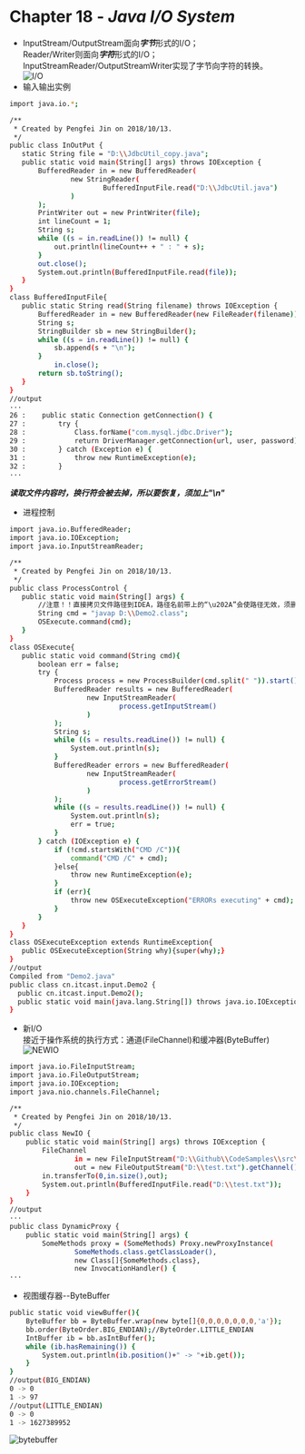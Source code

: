 # Chapter 18 - ***Java I/O System***  
*   InputStream/OutputStream面向***字节***形式的I/O；  
Reader/Writer则面向***字符***形式的I/O；  
InputStreamReader/OutputStreamWriter实现了字节向字符的转换。   
![I/O](https://timgsa.baidu.com/timg?image&quality=80&size=b9999_10000&sec=1539409667516&di=18ce4833ac01b021231cb790bb562d4a&imgtype=0&src=http%3A%2F%2Fimage.mamicode.com%2Finfo%2F201510%2F20180110170051259390.jpg)  
* 输入输出实例
 ```sh 
 import java.io.*;
 
 /**
  * Created by Pengfei Jin on 2018/10/13.
  */
 public class InOutPut {
 	static String file = "D:\\JdbcUtil_copy.java";
 	public static void main(String[] args) throws IOException {
 		BufferedReader in = new BufferedReader(
 				new StringReader(
 						BufferedInputFile.read("D:\\JdbcUtil.java")
 				)
 		);
 		PrintWriter out = new PrintWriter(file);
 		int lineCount = 1;
 		String s;
 		while ((s = in.readLine()) != null) {
 			out.println(lineCount++ + " : " + s);
 		}
 		out.close();
 		System.out.println(BufferedInputFile.read(file));
 	}
 }
 class BufferedInputFile{
 	public static String read(String filename) throws IOException {
 		BufferedReader in = new BufferedReader(new FileReader(filename));
 		String s;
 		StringBuilder sb = new StringBuilder();
 		while ((s = in.readLine()) != null) {
 			sb.append(s + "\n");
 		}
 			in.close();
 		return sb.toString();
 	}
 }
 //output  
···
26 : 	public static Connection getConnection() {
27 : 		try {
28 : 			Class.forName("com.mysql.jdbc.Driver");
29 : 			return DriverManager.getConnection(url, user, password);
30 : 		} catch (Exception e) {
31 : 			throw new RuntimeException(e);
32 : 		}
···
```  
***读取文件内容时，换行符会被去掉，所以要恢复，须加上"\n"***   
 * 进程控制   
 ```sh 
 import java.io.BufferedReader;
 import java.io.IOException;
 import java.io.InputStreamReader;
 
 /**
  * Created by Pengfei Jin on 2018/10/13.
  */
 public class ProcessControl {
 	public static void main(String[] args) {
 	    //注意！！直接拷贝文件路径到IDEA，路径名前带上的“\u202A”会使路径无效，须删除
 		String cmd = "javap D:\\Demo2.class";
 		OSExecute.command(cmd);
 	}
 }
 class OSExecute{
 	public static void command(String cmd){
 		boolean err = false;
 		try {
 			Process process = new ProcessBuilder(cmd.split(" ")).start();
 			BufferedReader results = new BufferedReader(
 					new InputStreamReader(
 							process.getInputStream()
 					)
 			);
 			String s;
 			while ((s = results.readLine()) != null) {
 				System.out.println(s);
 			}
 			BufferedReader errors = new BufferedReader(
 					new InputStreamReader(
 							process.getErrorStream()
 					)
 			);
 			while ((s = results.readLine()) != null) {
 				System.out.println(s);
 				err = true;  
 			}
 		} catch (IOException e) {
 			if (!cmd.startsWith("CMD /C")){
 			    command("CMD /C" + cmd);
 			}else{
 				throw new RuntimeException(e);
 			}
 			if (err){
 			    throw new OSExecuteException("ERRORs executing" + cmd);
 			}
 		}
 	}
 }
 class OSExecuteException extends RuntimeException{
 	public OSExecuteException(String why){super(why);}
 }
 //output
 Compiled from "Demo2.java"
 public class cn.itcast.input.Demo2 {
   public cn.itcast.input.Demo2();
   public static void main(java.lang.String[]) throws java.io.IOException;
 }
 ```
 * 新I/O  
 接近于操作系统的执行方式：通道(FileChannel)和缓冲器(ByteBuffer)
 ![NEWIO](https://images0.cnblogs.com/blog2015/707997/201503/091339416439067.png)
```sh 
import java.io.FileInputStream;
import java.io.FileOutputStream;
import java.io.IOException;
import java.nio.channels.FileChannel;

/**
 * Created by Pengfei Jin on 2018/10/13.
 */
public class NewIO {
	public static void main(String[] args) throws IOException {
		FileChannel
				in = new FileInputStream("D:\\Github\\CodeSamples\\src\\DynamicProxy.java").getChannel(),
				out = new FileOutputStream("D:\\test.txt").getChannel();
		in.transferTo(0,in.size(),out);
		System.out.println(BufferedInputFile.read("D:\\test.txt"));
	}
}
//output
···
public class DynamicProxy {
	public static void main(String[] args) {
		SomeMethods proxy = (SomeMethods) Proxy.newProxyInstance(
				SomeMethods.class.getClassLoader(),
				new Class[]{SomeMethods.class},
				new InvocationHandler() {
···
```
* 视图缓存器--ByteBuffer
```sh 
public static void viewBuffer(){
    ByteBuffer bb = ByteBuffer.wrap(new byte[]{0,0,0,0,0,0,0,'a'});
    bb.order(ByteOrder.BIG_ENDIAN);//ByteOrder.LITTLE_ENDIAN
    IntBuffer ib = bb.asIntBuffer();
    while (ib.hasRemaining()) {
        System.out.println(ib.position()+" -> "+ib.get());
    }
}
//output(BIG_ENDIAN)
0 -> 0
1 -> 97
//output(LITTLE_ENDIAN)
0 -> 0
1 -> 1627389952
```
![bytebuffer](https://timgsa.baidu.com/timg?image&quality=80&size=b9999_10000&sec=1539429192745&di=c3c7eb7fd9d7502fe2b7026c8c6d29fd&imgtype=0&src=http%3A%2F%2Faliyunzixunbucket.oss-cn-beijing.aliyuncs.com%2Fjpg%2F7a79c310c18638545aeb775159735d48.jpg%3Fx-oss-process%3Dimage%2Fresize%2Cp_100%2Fauto-orient%2C1%2Fquality%2Cq_90%2Fformat%2Cjpg%2Fwatermark%2Cimage_eXVuY2VzaGk%3D%2Ct_100)  


